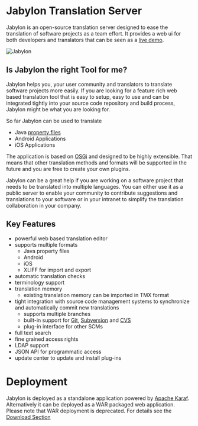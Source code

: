 Jabylon Translation Server
=========================

Jabylon is an open-source translation server designed to ease the translation of software projects as a team effort.
It provides a web ui for both developers and translators that can be seen as a [live demo](http://demo-jabylon.rhcloud.com/ "Jabylon Demo"). 

![Jabylon](images/jabylon_intro.png) 


## Is Jabylon the right Tool for me?

Jabylon helps you, your user community and translators to translate software projects more easily. If you are looking for a feature rich web based translation tool that is easy to setup, easy to use and can be integrated tightly into your source code repository and build process, Jabylon might be what you are looking for.

So far Jabylon can be used to translate

 * Java [property files](http://en.wikipedia.org/wiki/.properties)
 * Android Applications
 * iOS Applications
 
The application is based on [OSGi](http://en.wikipedia.org/wiki/OSGi) and designed to be highly extensible. That means that other translation methods and formats will be supported in the future and you are free to create your own plugins.

Jabylon can be a great help if you are working on a software project that needs to be translated into multiple languages. You can either use it as a public server to enable your community to contribute suggestions and translations to your software or in your intranet to simplify the translation collaboration in your company.


## Key Features

 * powerful web based translation editor
 * supports multiple formats
     * Java property files
     * Android
     * iOS
     * XLIFF for import and export
 * automatic translation checks
 * terminology support
 * translation memory
     * existing translation memory can be imported in TMX format
 * tight integration with source code management systems to synchronize and automatically commit new translations
     * supports multiple branches
     * built-in support for [Git](http://git-scm.com/), [Subversion](http://subversion.apache.org/) and [CVS](http://savannah.nongnu.org/projects/cvs) 
     * plug-in interface for other SCMs
 * full text search
 * fine grained access rights
 * LDAP support
 * JSON API for programmatic access
 * update center to update and install plug-ins
     
# Deployment

Jabylon is deployed as a standalone application powered by [Apache Karaf](http://karaf.apache.org/). 
Alternatively it can be deployed as a WAR packaged web application. Please note that WAR deployment is deprecated.
For details see the [Download Section](./download.html)     

